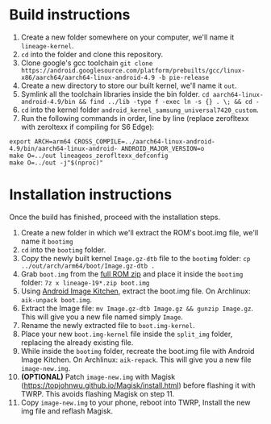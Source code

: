 # Build instructions
1. Create a new folder somewhere on your computer, we'll name it `lineage-kernel`.
2. `cd` into the folder and clone this repository.
3. Clone google's gcc toolchain `git clone https://android.googlesource.com/platform/prebuilts/gcc/linux-x86/aarch64/aarch64-linux-android-4.9 -b pie-release`
4. Create a new directory to store our built kernel, we'll name it `out`.
5. Symlink all the toolchain libraries inside the bin folder. `cd aarch64-linux-android-4.9/bin && find ../lib -type f -exec ln -s {} . \; && cd -`
6. `cd` into the kernel folder `android_kernel_samsung_universal7420_custom`.
7. Run the following commands in order, line by line (replace zerofltexx with zeroltexx if compiling for S6 Edge):
```
export ARCH=arm64 CROSS_COMPILE=../aarch64-linux-android-4.9/bin/aarch64-linux-android- ANDROID_MAJOR_VERSION=o
make O=../out lineageos_zerofltexx_defconfig
make O=../out -j"$(nproc)"
```

# Installation instructions
Once the build has finished, proceed with the installation steps.
1. Create a new folder in which we'll extract the ROM's boot.img file, we'll name it `bootimg`
2. `cd` into the `bootimg` folder.
3. Copy the newly built kernel `Image.gz-dtb` file to the `bootimg` folder: `cp ../out/arch/arm64/boot/Image.gz-dtb .`
4. Grab `boot.img` from the [full ROM zip](https://github.com/fakemanoan/LineageOS-Releases/releases) and place it inside the `bootimg` folder: `7z x lineage-19*.zip boot.img`
5. Using [Android Image Kitchen](https://github.com/osm0sis/Android-Image-Kitchen/tree/AIK-Linux), extract the boot.img file. On Archlinux: `aik-unpack boot.img`.
6. Extract the Image file: `mv Image.gz-dtb Image.gz && gunzip Image.gz`. This will give you a new file named simply `Image`.
7. Rename the newly extracted file to `boot.img-kernel`.
8. Place your new `boot.img-kernel` file inside the `split_img` folder, replacing the already existing file.
9. While inside the `bootimg` folder, recreate the boot.img file with Android Image Kitchen. On Archlinux: `aik-repack`. This will give you a new file `image-new.img`.
10. **(OPTIONAL)** Patch `image-new.img` with Magisk (https://topjohnwu.github.io/Magisk/install.html) before flashing it with TWRP. This avoids flashing Magisk on step 11.
11. Copy `image-new.img` to your phone, reboot into TWRP, Install the new img file and reflash Magisk.
